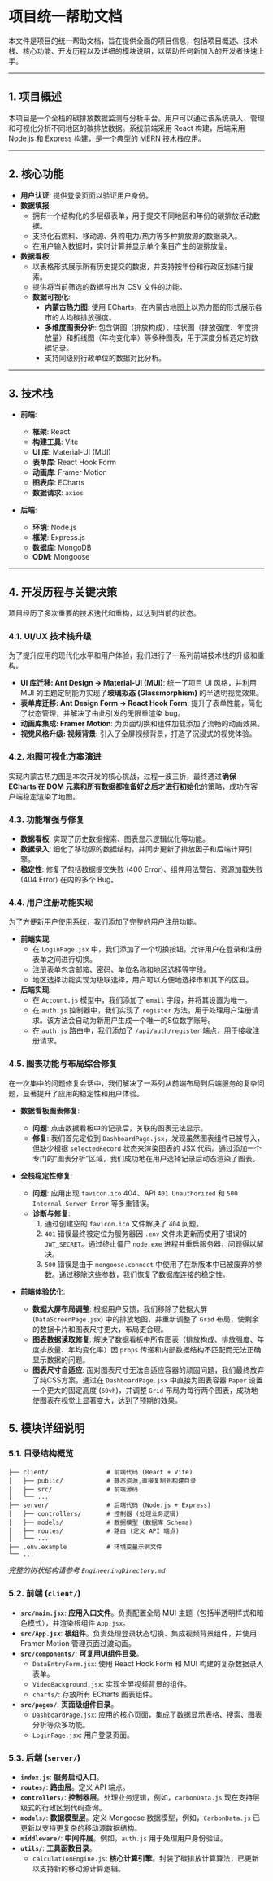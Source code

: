 # 项目统一帮助文档

本文件是项目的统一帮助文档，旨在提供全面的项目信息，包括项目概述、技术栈、核心功能、开发历程以及详细的模块说明，以帮助任何新加入的开发者快速上手。

---

## 1. 项目概述

本项目是一个全栈的碳排放数据监测与分析平台。用户可以通过该系统录入、管理和可视化分析不同地区的碳排放数据。系统前端采用 React 构建，后端采用 Node.js 和 Express 构建，是一个典型的 MERN 技术栈应用。

---

## 2. 核心功能

-   **用户认证**: 提供登录页面以验证用户身份。
-   **数据填报**:
    -   拥有一个结构化的多层级表单，用于提交不同地区和年份的碳排放活动数据。
    -   支持化石燃料、移动源、外购电力/热力等多种排放源的数据录入。
    -   在用户输入数据时，实时计算并显示单个条目产生的碳排放量。
-   **数据看板**:
    -   以表格形式展示所有历史提交的数据，并支持按年份和行政区划进行搜索。
    -   提供将当前筛选的数据导出为 CSV 文件的功能。
    -   **数据可视化**:
        -   **内蒙古热力图**: 使用 ECharts，在内蒙古地图上以热力图的形式展示各市的人均碳排放强度。
        -   **多维度图表分析**: 包含饼图（排放构成）、柱状图（排放强度、年度排放量）和折线图（年均变化率）等多种图表，用于深度分析选定的数据记录。
        -   支持同级别行政单位的数据对比分析。

---

## 3. 技术栈

-   **前端**:
    -   **框架**: React
    -   **构建工具**: Vite
    -   **UI 库**: Material-UI (MUI)
    -   **表单库**: React Hook Form
    -   **动画库**: Framer Motion
    -   **图表库**: ECharts
    -   **数据请求**: `axios`

-   **后端**:
    -   **环境**: Node.js
    -   **框架**: Express.js
    -   **数据库**: MongoDB
    -   **ODM**: Mongoose

---

## 4. 开发历程与关键决策

项目经历了多次重要的技术迭代和重构，以达到当前的状态。

### 4.1. UI/UX 技术栈升级

为了提升应用的现代化水平和用户体验，我们进行了一系列前端技术栈的升级和重构。

-   **UI 库迁移: Ant Design -> Material-UI (MUI)**: 统一了项目 UI 风格，并利用 MUI 的主题定制能力实现了**玻璃拟态 (Glassmorphism)** 的半透明视觉效果。
-   **表单库迁移: Ant Design Form -> React Hook Form**: 提升了表单性能，简化了状态管理，并解决了由此引发的无限重渲染 bug。
-   **动画库集成: Framer Motion**: 为页面切换和组件加载添加了流畅的动画效果。
-   **视觉风格升级: 视频背景**: 引入了全屏视频背景，打造了沉浸式的视觉体验。

### 4.2. 地图可视化方案演进

实现内蒙古热力图是本次开发的核心挑战，过程一波三折，最终通过**确保 ECharts 在 DOM 元素和所有数据都准备好之后才进行初始化**的策略，成功在客户端稳定渲染了地图。

### 4.3. 功能增强与修复

-   **数据看板**: 实现了历史数据搜索、图表显示逻辑优化等功能。
-   **数据录入**: 细化了移动源的数据结构，并同步更新了排放因子和后端计算引擎。
-   **稳定性**: 修复了包括数据提交失败 (400 Error)、组件用法警告、资源加载失败 (404 Error) 在内的多个 Bug。

### 4.4. 用户注册功能实现

为了方便新用户使用系统，我们添加了完整的用户注册功能。

-   **前端实现**:
    -   在 `LoginPage.jsx` 中，我们添加了一个切换按钮，允许用户在登录和注册表单之间进行切换。
    -   注册表单包含邮箱、密码、单位名称和地区选择等字段。
    -   地区选择功能实现为级联选择，用户可以方便地选择市和其下的区县。
-   **后端实现**:
    -   在 `Account.js` 模型中，我们添加了 `email` 字段，并将其设置为唯一。
    -   在 `auth.js` 控制器中，我们实现了 `register` 方法，用于处理用户注册请求。该方法会自动为新用户生成一个唯一的8位数字账号。
    -   在 `auth.js` 路由中，我们添加了 `/api/auth/register` 端点，用于接收注册请求。

### 4.5. 图表功能与布局综合修复

在一次集中的问题修复会话中，我们解决了一系列从前端布局到后端服务的复杂问题，显著提升了应用的稳定性和用户体验。

-   **数据看板图表修复**:
    -   **问题**: 点击数据看板中的记录后，关联的图表无法显示。
    -   **修复**: 我们首先定位到 `DashboardPage.jsx`，发现虽然图表组件已被导入，但缺少根据 `selectedRecord` 状态来渲染图表的 JSX 代码。通过添加一个专门的“图表分析”区域，我们成功地在用户选择记录后动态渲染了图表。

-   **全栈稳定性修复**:
    -   **问题**: 应用出现 `favicon.ico` 404、API `401 Unauthorized` 和 `500 Internal Server Error` 等多重错误。
    -   **诊断与修复**:
        1.  通过创建空的 `favicon.ico` 文件解决了 `404` 问题。
        2.  `401` 错误最终被定位为服务器因 `.env` 文件未更新而使用了错误的 `JWT_SECRET`。通过终止僵尸 `node.exe` 进程并重启服务器，问题得以解决。
        3.  `500` 错误是由于 `mongoose.connect` 中使用了在新版本中已被废弃的参数。通过移除这些参数，我们恢复了数据库连接的稳定性。

-   **前端体验优化**:
    -   **数据大屏布局调整**: 根据用户反馈，我们移除了数据大屏 (`DataScreenPage.jsx`) 中的排放地图，并重新调整了 `Grid` 布局，使剩余的数据卡片和图表尺寸更大，布局更合理。
    -   **图表数据读取修复**: 解决了数据看板中所有图表（排放构成、排放强度、年度排放量、年均变化率）因 `props` 传递和内部数据结构不匹配而无法正确显示数据的问题。
    -   **图表尺寸自适应**: 面对图表尺寸无法自适应容器的顽固问题，我们最终放弃了纯CSS方案，通过在 `DashboardPage.jsx` 中直接为图表容器 `Paper` 设置一个更大的固定高度 (`60vh`)，并调整 `Grid` 布局为每行两个图表，成功地使图表在视觉上显著变大，达到了预期的效果。

## 5. 模块详细说明

### 5.1. 目录结构概览

```
├── client/                # 前端代码 (React + Vite)
│   ├── public/            # 静态资源,直接复制到构建目录
│   ├── src/               # 前端源码
│   └── ...
├── server/                # 后端代码 (Node.js + Express)
│   ├── controllers/       # 控制器 (处理业务逻辑)
│   ├── models/            # 数据模型 (数据库 Schema)
│   ├── routes/            # 路由 (定义 API 端点)
│   └── ...
├── .env.example           # 环境变量示例文件
└── ...
```
*完整的树状结构请参考 `EngineeringDirectory.md`*

### 5.2. 前端 (`client/`)

-   **`src/main.jsx`**: **应用入口文件**。负责配置全局 MUI 主题（包括半透明样式和暗色模式），并渲染根组件 `App.jsx`。
-   **`src/App.jsx`**: **根组件**。负责处理登录状态切换、集成视频背景组件，并使用 Framer Motion 管理页面过渡动画。
-   **`src/components/`**: **可复用UI组件目录**。
    -   `DataEntryForm.jsx`: 使用 React Hook Form 和 MUI 构建的复杂数据录入表单。
    -   `VideoBackground.jsx`: 实现全屏视频背景的组件。
    -   `charts/`: 存放所有 ECharts 图表组件。
-   **`src/pages/`**: **页面级组件目录**。
    -   `DashboardPage.jsx`: 应用的核心页面，集成了数据显示表格、搜索、图表分析等众多功能。
    -   `LoginPage.jsx`: 用户登录页面。

### 5.3. 后端 (`server/`)

-   **`index.js`**: **服务启动入口**。
-   **`routes/`**: **路由层**。定义 API 端点。
-   **`controllers/`**: **控制器层**。处理业务逻辑，例如，`carbonData.js` 现在支持层级式的行政区划代码查询。
-   **`models/`**: **数据模型层**。定义 Mongoose 数据模型，例如，`CarbonData.js` 已更新以支持更复杂的移动源数据结构。
-   **`middleware/`**: **中间件层**。例如，`auth.js` 用于处理用户身份验证。
-   **`utils/`**: **工具函数目录**。
    -   `calculationEngine.js`: **核心计算引擎**。封装了碳排放计算算法，已更新以支持新的移动源计算逻辑。
